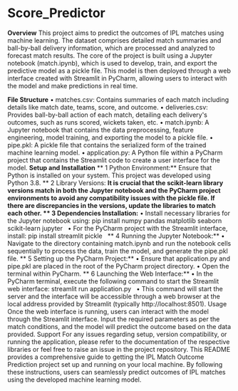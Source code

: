 # Score_Predictor

**Overview**
This project aims to predict the outcomes of IPL matches using machine learning. The dataset comprises detailed match summaries and ball-by-ball delivery information, which are processed and analyzed to forecast match results. The core of the project is built using a Jupyter notebook (match.ipynb), which is used to develop, train, and export the predictive model as a pickle file. This model is then deployed through a web interface created with Streamlit in PyCharm, allowing users to interact with the model and make predictions in real time.

**File Structure**
	•	matches.csv: Contains summaries of each match including details like match date, teams, score, and outcome.
	•	deliveries.csv: Provides ball-by-ball action of each match, detailing each delivery's outcomes, such as runs scored, wickets taken, etc.
	•	match.ipynb: A Jupyter notebook that contains the data preprocessing, feature engineering, model training, and exporting the model to a pickle file.
	•	pipe.pkl: A pickle file that contains the serialized form of the trained machine learning model.
	•	application.py: A Python file within a PyCharm project that contains the Streamlit code to create a user interface for the model.
**Setup and Installation**
**	1	Python Environment:** Ensure that Python is installed on your system. This project was developed using Python 3.8.
**	2	Library Versions: **It is crucial that the scikit-learn library versions match in both the Jupyter notebook and the PyCharm project environments to avoid any compatibility issues with the pickle file. If there are discrepancies in the versions, update the libraries to match each other.
**	3	Dependencies Installation:**
	•	Install necessary libraries for the Jupyter notebook using: pip install numpy pandas matplotlib seaborn scikit-learn jupyter  
	•	For the PyCharm project with the Streamlit interface, install: pip install streamlit pickle  
**	4	Running the Jupyter Notebook:**
	•	Navigate to the directory containing match.ipynb and run the notebook cells sequentially to process the data, train the model, and generate the pipe.pkl file.
**	5	Setting up the PyCharm Project:**
	•	Ensure that application.py and pipe.pkl are placed in the root of the PyCharm project directory.
	•	Open the terminal within PyCharm.
**	6	Launching the Web Interface:**
	•	In the PyCharm terminal, execute the following command to start the Streamlit web interface: streamlit run application.py  
	•	This command will start the server and the interface will be accessible through a web browser at the local address provided by Streamlit (typically http://localhost:8501).
Usage
Once the web interface is running, users can interact with the model through the Streamlit interface. Input the required parameters as per the match conditions, and the model will predict the outcome based on the data provided.
Support
For any issues regarding setup, version compatibility, or running the application, please refer to the documentation of the respective libraries or feel free to raise an issue in the project repository.
This README provides a comprehensive guide to getting the IPL Match Outcome Prediction project set up and running on your local machine. By following these instructions, users can seamlessly predict outcomes of IPL matches using the developed machine learning model.
